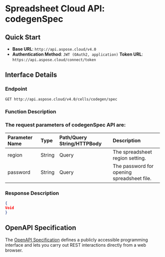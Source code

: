 # **Spreadsheet Cloud API: codegenSpec**

 


## **Quick Start**

- **Base URL**: `http://api.aspose.cloud/v4.0`
- **Authentication Method**: `JWT (OAuth2, application)`  **Token URL**: `https://api.aspose.cloud/connect/token`
## **Interface Details**

### **Endpoint** 

```
GET http://api.aspose.cloud/v4.0/cells/codegen/spec
```
### **Function Description**

### The request parameters of **codegenSpec** API are: 

| Parameter Name | Type | Path/Query String/HTTPBody | Description | 
| :- | :- | :- |:- | 
|region|String|Query|The spreadsheet region setting.|
|password|String|Query|The password for opening spreadsheet file.|

### **Response Description**
```json
{
Void
}
```


## OpenAPI Specification

The [OpenAPI Specification](https://reference.aspose.cloud/cells/#/SpecificationController/CodegenSpec) defines a publicly accessible programming interface and lets you carry out REST interactions directly from a web browser.


